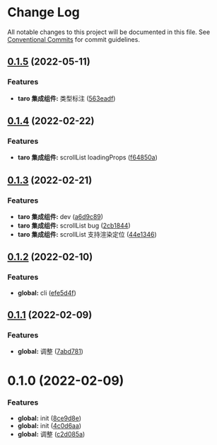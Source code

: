 # Change Log

All notable changes to this project will be documented in this file.
See [Conventional Commits](https://conventionalcommits.org) for commit guidelines.

## [0.1.5](https://github.com/zhouzuchuan/dseven-react/compare/@dseven/taro@0.1.4...@dseven/taro@0.1.5) (2022-05-11)


### Features

* **taro 集成组件:** 类型标注 ([563eadf](https://github.com/zhouzuchuan/dseven-react/commit/563eadf872e8bcb5afc95fec3a73f56a73b29560))





## [0.1.4](https://github.com/zhouzuchuan/dseven-react/compare/@dseven/taro@0.1.3...@dseven/taro@0.1.4) (2022-02-22)


### Features

* **taro 集成组件:** scrollList loadingProps ([f64850a](https://github.com/zhouzuchuan/dseven-react/commit/f64850a79bba7c323982739fc06a8436fc1bea84))





## [0.1.3](https://github.com/zhouzuchuan/dseven-react/compare/@dseven/taro@0.1.2...@dseven/taro@0.1.3) (2022-02-21)


### Features

* **taro 集成组件:** dev ([a6d9c89](https://github.com/zhouzuchuan/dseven-react/commit/a6d9c89b6d0194fcd79e4f9fd7db0fa13ca779e8))
* **taro 集成组件:** scrollList bug ([2cb1844](https://github.com/zhouzuchuan/dseven-react/commit/2cb1844a9475d42548dd8eb8432a3ddaeb8b6783))
* **taro 集成组件:** scrollList 支持渲染定位 ([44e1346](https://github.com/zhouzuchuan/dseven-react/commit/44e1346bccbdea70353db57be93a707e0b187d4b))





## [0.1.2](https://github.com/zhouzuchuan/dseven-react/compare/@dseven/taro@0.1.1...@dseven/taro@0.1.2) (2022-02-10)


### Features

* **global:** cli ([efe5d4f](https://github.com/zhouzuchuan/dseven-react/commit/efe5d4f253cab96350b9835c875629f56bc71ee8))





## [0.1.1](https://github.com/zhouzuchuan/dseven-react/compare/@dseven/taro@0.1.0...@dseven/taro@0.1.1) (2022-02-09)


### Features

* **global:** 调整 ([7abd781](https://github.com/zhouzuchuan/dseven-react/commit/7abd781f5be0bbc3097027dbdf0a3030f62a41c8))





# 0.1.0 (2022-02-09)


### Features

* **global:** init ([8ce9d8e](https://github.com/zhouzuchuan/dseven-react/commit/8ce9d8ed56ef7833e2e5280277d54754beb8b136))
* **global:** init ([4c0d6aa](https://github.com/zhouzuchuan/dseven-react/commit/4c0d6aa92348252180e11505a1f63c5f5b8fbdac))
* **global:** 调整 ([c2d085a](https://github.com/zhouzuchuan/dseven-react/commit/c2d085a099ed8b05d2d76ed87c159c183250b323))
